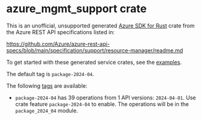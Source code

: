 # azure_mgmt_support crate

This is an unofficial, unsupported generated [Azure SDK for Rust](https://github.com/Azure/azure-sdk-for-rust/tree/legacy) crate from the Azure REST API specifications listed in:

https://github.com/Azure/azure-rest-api-specs/blob/main/specification/support/resource-manager/readme.md

To get started with these generated service crates, see the [examples](https://github.com/Azure/azure-sdk-for-rust/blob/legacy/services/README.md#examples).

The default tag is `package-2024-04`.

The following [tags](https://github.com/Azure/azure-sdk-for-rust/blob/legacy/services/tags.md) are available:

- `package-2024-04` has 39 operations from 1 API versions: `2024-04-01`. Use crate feature `package-2024-04` to enable. The operations will be in the `package_2024_04` module.